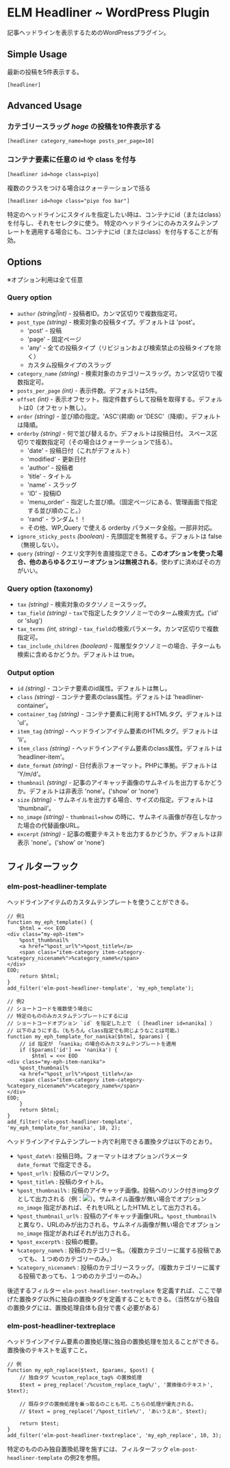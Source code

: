 # ELM Headliner ~ WordPress Plugin

記事ヘッドラインを表示するためのWordPressプラグイン。


## Simple Usage

最新の投稿を5件表示する。

    [headliner]

## Advanced Usage

### カテゴリースラッグ *hoge* の投稿を10件表示する

    [headliner category_name=hoge posts_per_page=10]

### コンテナ要素に任意の id や class を付与

    [headliner id=hoge class=piyo]

複数のクラスをつける場合はクォーテーションで括る

    [headliner id=hoge class="piyo foo bar"]

特定のヘッドラインにスタイルを指定したい時は、コンテナにid（またはclass）を付与し、それをセレクタに使う。
特定のヘッドラインにのみカスタムテンプレートを適用する場合にも、コンテナにid（またはclass）を付与することが有効。

## Options

※オプション利用は全て任意

### Query option

* `author` *(string|int)* - 投稿者ID。カンマ区切りで複数指定可。
* `post_type` *(string)* - 検索対象の投稿タイプ。デフォルトは 'post'。
	* 'post' - 投稿
	* 'page' - 固定ページ
	* 'any' - 全ての投稿タイプ（リビジョンおよび検索禁止の投稿タイプを除く）
	* カスタム投稿タイプのスラッグ
* `category_name` *(string)* - 検索対象のカテゴリースラッグ。カンマ区切りで複数指定可。
* `posts_per_page` *(int)* - 表示件数。デフォルトは5件。
* `offset` *(int)* - 表示オフセット。指定件数ずらして投稿を取得する。デフォルトは0（オフセット無し）。
* `order` *(string)* - 並び順の指定。'ASC'(昇順) or 'DESC'（降順）。デフォルトは降順。
* `orderby` *(string)* - 何で並び替えるか。デフォルトは投稿日付。  スペース区切りで複数指定可（その場合はクォーテーションで括る）。
	* 'date' - 投稿日付（これがデフォルト）
	* 'modified' - 更新日付
	* 'author' - 投稿者
	* 'title' - タイトル
	* 'name' - スラッグ
	* 'ID' - 投稿ID
	* 'menu_order' - 指定した並び順。（固定ページにある、管理画面で指定する並び順のこと。）
	* 'rand' - ランダム！！
	* その他、WP_Query で使える orderby パラメータ全般。一部非対応。
* `ignore_sticky_posts` *(boolean)* - 先頭固定を無視する。デフォルトは false （無視しない）。
* `query` *(string)* - クエリ文字列を直接指定できる。**このオプションを使った場合、他のあらゆるクエリーオプションは無視される**。使わずに済めばその方がいい。

### Query option (taxonomy)

* `tax` *(string)* - 検索対象のタクソノミースラッグ。
* `tax_field` *(string)* - `tax`で指定したタクソノミーでのターム検索方式。('id' or 'slug')
* `tax_terms` *(int, string)* - `tax_field`の検索パラメータ。カンマ区切りで複数指定可。
* `tax_include_children` *(boolean)* - 階層型タクソノミーの場合、子タームも検索に含めるかどうか。デフォルトは true。

### Output option

* `id` *(string)* - コンテナ要素のid属性。デフォルトは無し。
* `class` *(string)* - コンテナ要素のclass属性。デフォルトは 'headliner-container'。
* `container_tag` *(string)* - コンテナ要素に利用するHTMLタグ。デフォルトは 'ul'。
* `item_tag` *(string)* - ヘッドラインアイテム要素のHTMLタグ。デフォルトは 'li'。
* `item_class` *(string)* - ヘッドラインアイテム要素のclass属性。デフォルトは 'headliner-item'。
* `date_format` *(string)* - 日付表示フォーマット。PHPに準拠。デフォルトは 'Y/m/d'。
* `thumbnail` *(string)* - 記事のアイキャッチ画像のサムネイルを出力するかどうか。デフォルトは非表示 'none'。('show' or 'none')
* `size` *(string)* - サムネイルを出力する場合、サイズの指定。デフォルトは 'thumbnail'。
* `no_image` *(string)* - `thumbnail=show` の時に、サムネイル画像が存在しなかった場合の代替画像URL。
* `excerpt` *(string)* - 記事の概要テキストを出力するかどうか。デフォルトは非表示 'none'。('show' or 'none')


## フィルターフック

### elm-post-headliner-template

ヘッドラインアイテムのカスタムテンプレートを使うことができる。

```
// 例1
function my_eph_template() {
	$html = <<< EOD
<div class="my-eph-item">
	%post_thumbnail%
	<a href="%post_url%">%post_title%</a>
	<span class="item-category item-category-%category_nicename%">%category_name%</span>
</div>
EOD;
	return $html;
}
add_filter('elm-post-headliner-template', 'my_eph_template');

// 例2
// ショートコードを複数使う場合に
// 特定のもののみカスタムテンプレートにするには
// ショートコードオプション `id` を指定した上で （ [headliner id=nanika] ）
// 以下のようにする。（もちろん class指定でも同じようなことは可能。）
function my_eph_template_for_nanika($html, $params) {
	// id 指定が 「nanika」の場合のみカスタムテンプレートを適用
	if ($params['id'] == 'nanika') {
		$html = <<< EOD
<div class="my-eph-item-nanika">
	%post_thumbnail%
	<a href="%post_url%">%post_title%</a>
	<span class="item-category item-category-%category_nicename%">%category_name%</span>
</div>
EOD;
	}
	return $html;
}
add_filter('elm-post-headliner-template', 'my_eph_template_for_nanika', 10, 2);
```

ヘッドラインアイテムテンプレート内で利用できる置換タグは以下のとおり。

* `%post_date%` : 投稿日時。フォーマットはオプションパラメータ `date_format` で指定できる。
* `%post_url%` : 投稿のパーマリンク。
* `%post_title%` : 投稿のタイトル。
* `%post_thumbnail%` : 投稿のアイキャッチ画像。投稿へのリンク付きimgタグとして出力される（例：<a href="hoge.html"><img src="piyo.jpg"></a>）。サムネイル画像が無い場合でオプション `no_image` 指定があれば、それをURLとしたHTMLとして出力される。
* `%post_thumbnail_url%` : 投稿のアイキャッチ画像URL。`%post_thumbnail%` と異なり、URLのみが出力される。サムネイル画像が無い場合でオプション `no_image` 指定があればそれが出力される。
* `%post_excerpt%` : 投稿の概要。
* `%category_name%` : 投稿のカテゴリー名。（複数カテゴリーに属する投稿であっても、１つめのカテゴリーのみ。）
* `%category_nicename%` : 投稿のカテゴリースラッグ。（複数カテゴリーに属する投稿であっても、１つめのカテゴリーのみ。）

後述するフィルター `elm-post-headliner-textreplace` を定義すれば、ここで挙げた置換タグ以外に独自の置換タグを定義することもできる。（当然ながら独自の置換タグには、置換処理自体も自分で書く必要がある）


### elm-post-headliner-textreplace

ヘッドラインアイテム要素の置換処理に独自の置換処理を加えることができる。置換後のテキストを返すこと。

```
// 例
function my_eph_replace($text, $params, $post) {
	// 独自タグ %custom_replace_tag% の置換処理
	$text = preg_replace('/%custom_replace_tag%/', '置換後のテキスト', $text);

	// 既存タグの置換処理を乗っ取るのことも可。こちらの処理が優先される。
	// $text = preg_replace('/%post_title%/', 'あいうえお', $text);

	return $test;
}
add_filter('elm-post-headliner-textreplace', 'my_eph_replace', 10, 3);
```

特定のもののみ独自置換処理を施すには、フィルターフック `elm-post-headliner-template` の例2を参照。
